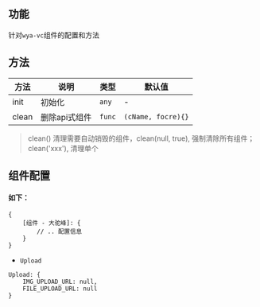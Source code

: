## 功能
针对`wya-vc`组件的配置和方法

## 方法

方法 | 说明 | 类型 | 默认值
---|---|---|---
init | 初始化 | `any` | -
clean | 删除api式组件 | `func` | `(cName, focre){}`

> clean() 清理需要自动销毁的组件，clean(null, true), 强制清除所有组件；clean('xxx'), 清理单个

## 组件配置

#### 如下：
```
{
	[组件 - 大驼峰]: {
		// .. 配置信息
	}
}
```

- `Upload`

```
Upload: {
	IMG_UPLOAD_URL: null,
	FILE_UPLOAD_URL: null
}

```